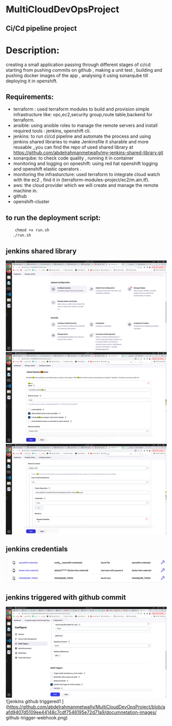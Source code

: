 # MultiCloudDevOpsProject

## Ci/Cd pipeline project
# Description: 
 creating a small application passing through different stages of ci/cd starting from pushing commits on github , making a unit test , building and pushing docker images of the app , analysing it using sonarqube till deploying it in openshift.

 ## Requirements: 
 - terraform : used terraform modules to build and provision simple infrastructure like: vpc,ec2,security group,route table,backend for terraform.   
 - ansible: using ansible roles to manage the remote servers and install required tools : jenkins, openshift cli.
 - jenkins: to run ci/cd pipeline and automate the process and using jenkins shared libraries to make Jenkinsfile it sharable and more reusable
    ,,you can find the repo of used shared library at https://github.com/abdelrahmanmetwally/my-jenkins-shared-library.git
 - sonarqube: to check code quality , running it in container
 - monitoring and logging on opneshift: using red hat openshift logging and openshift elastic operators .
 - monitoring the infrasturcture: used terraform to integrate cloud watch with the ec2 , find it in (terraform-modules-project/ec2/m.ain.tf).
 - aws: the cloud provider which we will create and manage the remote machine in.
 -  github
 -  openshift-cluster
## to run the deployment script: 
```
    chmod +x run.sh
   ./run.sh
```
## jenkins shared library
![jenkins shared library ](https://github.com/abdelrahmanmetwally/MultiCloudDevOpsProject/blob/aafd9407d5109ee44148c7cdf7546195e72d71a9/documnetation-images/jenkins-shared-lib1.png)
![jenkins shared library ](https://github.com/abdelrahmanmetwally/MultiCloudDevOpsProject/blob/aafd9407d5109ee44148c7cdf7546195e72d71a9/documnetation-images/jenkins-shared-lib2.png)
![jenkins shared library ](https://github.com/abdelrahmanmetwally/MultiCloudDevOpsProject/blob/aafd9407d5109ee44148c7cdf7546195e72d71a9/documnetation-images/jenkins-shared-lib3.png)

## jenkins credentials 
![jenkins credentials ](https://github.com/abdelrahmanmetwally/MultiCloudDevOpsProject/blob/aafd9407d5109ee44148c7cdf7546195e72d71a9/documnetation-images/credentials.png)

## jenkins triggered with github commit
![jenkins github triggered](https://github.com/abdelrahmanmetwally/MultiCloudDevOpsProject/blob/aafd9407d5109ee44148c7cdf7546195e72d71a9/documnetation-images/github-trigger.png)
![jenkins github triggered1 ](https://github.com/abdelrahmanmetwally/MultiCloudDevOpsProject/blob/aafd9407d5109ee44148c7cdf7546195e72d71a9/documnetation-images/
github-trigger-webhook.png)
